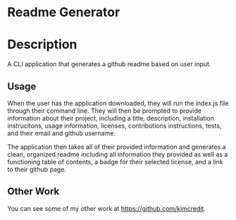 
# Readme Generator

# Description
A CLI application that generates a github readme based on user input. 

## Usage
When the user has the application downloaded, they will run the index.js file through their command line. 
They will then be prompted to provide information about their project, including a title, description, installation instrucitons, usage information, licenses, contributions instructions, tests, and their email and github username. 

The application then takes all of their provided information and generates a clean, organized readme including all information they provided as well as a functioning table of contents, a badge for their selected license, and a link to their github page. 

## Other Work
You can see some of my other work at <https://github.com/kimcredit>.    

